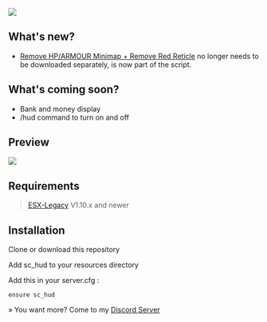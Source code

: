 
![](https://github.com/user-attachments/assets/b96f1a73-dc4d-4573-bac2-7f6f544efa00)

## What's new?

- [Remove HP/ARMOUR Minimap + Remove Red Reticle](https://forum.cfx.re/t/release-gfx-remove-hp-armour-minimap-remove-red-reticle/894812) no longer needs to be downloaded separately, is now part of the script.

## What's coming soon?

- Bank and money display
- /hud command to turn on and off

## Preview

![](https://github.com/user-attachments/assets/b80882ad-433b-46dd-900b-ea5f0e385794)

## Requirements

> [ESX-Legacy](https://github.com/esx-framework/esx-legacy) V1.10.x and newer

## Installation
Clone or download this repository

Add sc_hud to your resources directory

Add this in your server.cfg :
```
ensure sc_hud
```

» You want more? Come to my [Discord Server](https://discord.gg/Mqgewse3Yc)
